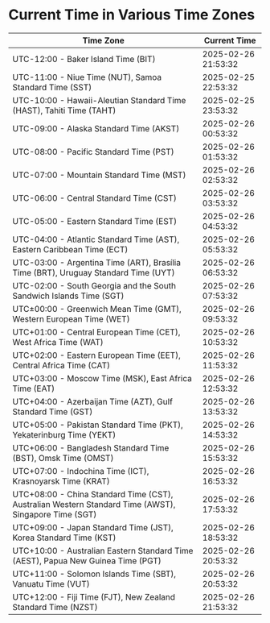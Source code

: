 # Current Time in Various Time Zones

| Time Zone | Current Time |
|-----------|--------------|
| UTC-12:00 - Baker Island Time (BIT) | 2025-02-26 21:53:32 |
| UTC-11:00 - Niue Time (NUT), Samoa Standard Time (SST) | 2025-02-25 22:53:32 |
| UTC-10:00 - Hawaii-Aleutian Standard Time (HAST), Tahiti Time (TAHT) | 2025-02-25 23:53:32 |
| UTC-09:00 - Alaska Standard Time (AKST) | 2025-02-26 00:53:32 |
| UTC-08:00 - Pacific Standard Time (PST) | 2025-02-26 01:53:32 |
| UTC-07:00 - Mountain Standard Time (MST) | 2025-02-26 02:53:32 |
| UTC-06:00 - Central Standard Time (CST) | 2025-02-26 03:53:32 |
| UTC-05:00 - Eastern Standard Time (EST) | 2025-02-26 04:53:32 |
| UTC-04:00 - Atlantic Standard Time (AST), Eastern Caribbean Time (ECT) | 2025-02-26 05:53:32 |
| UTC-03:00 - Argentina Time (ART), Brasília Time (BRT), Uruguay Standard Time (UYT) | 2025-02-26 06:53:32 |
| UTC-02:00 - South Georgia and the South Sandwich Islands Time (SGT) | 2025-02-26 07:53:32 |
| UTC±00:00 - Greenwich Mean Time (GMT), Western European Time (WET) | 2025-02-26 09:53:32 |
| UTC+01:00 - Central European Time (CET), West Africa Time (WAT) | 2025-02-26 10:53:32 |
| UTC+02:00 - Eastern European Time (EET), Central Africa Time (CAT) | 2025-02-26 11:53:32 |
| UTC+03:00 - Moscow Time (MSK), East Africa Time (EAT) | 2025-02-26 12:53:32 |
| UTC+04:00 - Azerbaijan Time (AZT), Gulf Standard Time (GST) | 2025-02-26 13:53:32 |
| UTC+05:00 - Pakistan Standard Time (PKT), Yekaterinburg Time (YEKT) | 2025-02-26 14:53:32 |
| UTC+06:00 - Bangladesh Standard Time (BST), Omsk Time (OMST) | 2025-02-26 15:53:32 |
| UTC+07:00 - Indochina Time (ICT), Krasnoyarsk Time (KRAT) | 2025-02-26 16:53:32 |
| UTC+08:00 - China Standard Time (CST), Australian Western Standard Time (AWST), Singapore Time (SGT) | 2025-02-26 17:53:32 |
| UTC+09:00 - Japan Standard Time (JST), Korea Standard Time (KST) | 2025-02-26 18:53:32 |
| UTC+10:00 - Australian Eastern Standard Time (AEST), Papua New Guinea Time (PGT) | 2025-02-26 20:53:32 |
| UTC+11:00 - Solomon Islands Time (SBT), Vanuatu Time (VUT) | 2025-02-26 20:53:32 |
| UTC+12:00 - Fiji Time (FJT), New Zealand Standard Time (NZST) | 2025-02-26 21:53:32 |
